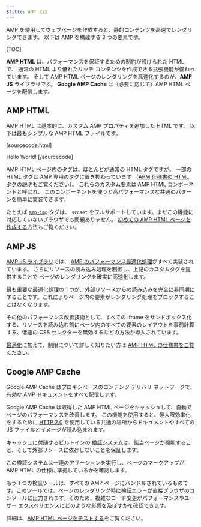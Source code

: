 ```yaml
---
$title: AMP とは
---
```

<amp-youtube
    data-videoid="lBTCB7yLs8Y"
    layout="responsive"
    width="480" height="270">
</amp-youtube>

AMP を使用してウェブページを作成すると、静的コンテンツを高速でレンダリングできます。
以下は AMP を構成する 3 つの要素です。

[TOC]

**AMP HTML** は、パフォーマンスを保証するための制約が設けられた HTML で、
通常の HTML より優れたリッチ コンテンツを作成できる拡張機能が備わっています。
そして AMP HTML ページのレンダリングを高速化するのが、**AMP JS** ライブラリです。
**Google AMP Cache** は（必要に応じて）AMP HTML ページを配信します。

## AMP HTML

AMP HTML は基本的に、カスタム AMP プロパティを追加した HTML です。
以下は最もシンプルな AMP HTML ファイルです。

[sourcecode:html]
<!doctype html>
<html ⚡>
 <head>
   <meta charset="utf-8">
   <link rel="canonical" href="hello-world.html">
   <meta name="viewport" content="width=device-width,minimum-scale=1,initial-scale=1">
   <style amp-boilerplate>body{-webkit-animation:-amp-start 8s steps(1,end) 0s 1 normal both;-moz-animation:-amp-start 8s steps(1,end) 0s 1 normal both;-ms-animation:-amp-start 8s steps(1,end) 0s 1 normal both;animation:-amp-start 8s steps(1,end) 0s 1 normal both}@-webkit-keyframes -amp-start{from{visibility:hidden}to{visibility:visible}}@-moz-keyframes -amp-start{from{visibility:hidden}to{visibility:visible}}@-ms-keyframes -amp-start{from{visibility:hidden}to{visibility:visible}}@-o-keyframes -amp-start{from{visibility:hidden}to{visibility:visible}}@keyframes -amp-start{from{visibility:hidden}to{visibility:visible}}</style><noscript><style amp-boilerplate>body{-webkit-animation:none;-moz-animation:none;-ms-animation:none;animation:none}</style></noscript>
   <script async src="https://cdn.ampproject.org/v0.js"></script>
 </head>
 <body>Hello World!</body>
</html>
[/sourcecode]

AMP HTML ページ内のタグは、ほとんどが通常の HTML タグですが、
一部の HTML タグは AMP 専用のタグに置き換わっています
（[APM 仕様書の HTML タグ](https://github.com/ampproject/amphtml/blob/master/spec/amp-html-format.md)の説明もご覧ください）。
これらのカスタム要素は AMP HTML コンポーネントと呼ばれ、
このコンポーネントを使うと高パフォーマンスな共通のパターンを簡単に実装できます。

たとえば [`amp-img`](/docs/reference/amp-img.html) タグは、
`srcset` をフルサポートしています。まだこの機能に対応していないブラウザでも問題ありません。
[初めての AMP HTML ページを作成する](/docs/get_started/create.html)方法もご覧ください。

## AMP JS

[AMP JS ライブラリ](https://github.com/ampproject/amphtml/tree/master/src)では、
[AMP のパフォーマンス最適化処理](/docs/get_started/technical_overview.html)がすべて実装されています。
さらにリソースの読み込み処理を制御し、上記のカスタムタグを提供することで
ページのレンダリングを確実に高速化します。

最も重要な最適化処理の 1 つが、外部リソースからの読み込みを完全に非同期にすることです。これによりページ内の要素がレンダリング処理をブロックすることはなくなります。

その他のパフォーマンス改善技術として、すべての iframe をサンドボックス化する、リソースを読み込む前にページ内のすべての要素のレイアウトを事前計算する、低速の CSS セレクターを無効するなどの方法が導入されています。

[最適化](/docs/get_started/technical_overview.html)に加えて、制限について詳しく知りたい方は [AMP HTML の仕様書をご覧ください](https://github.com/ampproject/amphtml/blob/master/spec/amp-html-format.md)。

## Google AMP Cache

Google AMP Cache はプロキシベースのコンテンツ デリバリ ネットワークで、有効な AMP ドキュメントをすべて配信します。

Google AMP Cache は取得した AMP HTML ページをキャッシュして、自動でページのパフォーマンスを改善します。
この機能を使用すると、最大限効率化をするために [HTTP 2.0](https://http2.github.io/) を使用している共通の場所からドキュメントやすべての JS ファイルとイメージが読み込まれます。



キャッシュに付随するビルトインの [検証システム](https://github.com/ampproject/amphtml/tree/master/validator)は、該当ページが機能すること、そして外部リソースに依存しないことを保証します。



この検証システムは一連のアサーションを実行し、ページのマークアップが AMP HTML の仕様に準拠しているかを確認します。


もう 1 つの検証ツールは、すべての AMP ページにバンドルされているものです。このツールでは、ページのレンダリング時に検証エラーが直接ブラウザのコンソールに出力されます。そのため、複雑なコード変更がパフォーマンスやユーザー エクスペリエンスにどのような影響を及ぼすかを確認できます。



詳細は、[AMP HTML ページをテストする](/docs/guides/validate.html)をご覧ください。